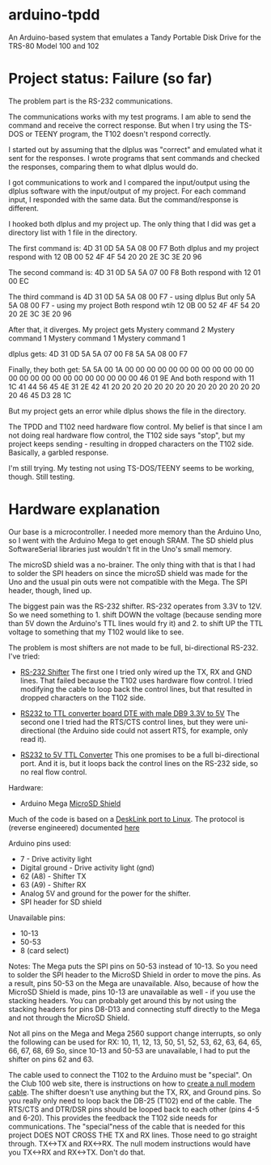 # arduino-tpdd
An Arduino-based system that emulates a Tandy Portable Disk Drive for the TRS-80 Model 100 and 102

# Project status: Failure (so far)

The problem part is the RS-232 communications.

The communications works with my test programs.  I am able to send the command and receive the correct response.  But when I try using the TS-DOS or TEENY program, the T102 doesn't respond correctly.

I started out by assuming that the dlplus was "correct" and emulated what it sent for the responses.  I wrote programs that sent commands and checked the responses, comparing them to what dlplus would do.

I got communications to work and I compared the input/output using the dlplus software with the input/output of my project.
For each command input, I responded with the same data.  But the command/response is different.

I hooked both dlplus and my project up.  The only thing that I did was get a directory list with 1 file in the directory.

The first command is:
4D 31 0D 5A 5A 08 00 F7
Both dlplus and my project respond with
12 0B 00 52 4F 4F 54 20    20 2E 3C 3E 20 96

The second command is:
4D 31 0D 5A 5A 07 00 F8
Both respond with
12 01 00 EC

The third command is
4D 31 0D 5A 5A 08 00 F7 - using dlplus
But only
5A 5A 08 00 F7 - using my project
Both respond wtih
12 0B 00 52 4F 4F 54 20    20 2E 3C 3E 20 96

After that, it diverges.  My project gets
Mystery command 2
Mystery command 1
Mystery command 1
Mystery command 1

dlplus gets:
4D 31 0D 5A 5A 07 00 F8
5A 5A 08 00 F7

Finally, they both get:
5A 5A 00 1A 00 00 00 00 00 00 00 00 00 00 00 00 00 00 00 00 00 00 00 00 00 00 00 00 46 01 9E
And both respond with
11 1C 41 44 56 45 4E 31    2E 42 41 20 20 20 20 20
20 20 20 20 20 20 20 20    20 20 46 45 D3 28 1C

But my project gets an error while dlplus shows the file in the directory.

The TPDD and T102 need hardware flow control.  My belief is that since I am not doing real hardware flow control, the T102 side says "stop", but my project keeps sending - resulting in dropped characters on the T102 side.  Basically, a garbled response.

I'm still trying.  My testing not using TS-DOS/TEENY seems to be working, though.  Still testing.

# Hardware explanation

Our base is a microcontroller.  I needed more memory than the Arduino Uno, so I went with the Arduino Mega to get enough SRAM.  The SD shield plus SoftwareSerial libraries just wouldn't fit in the Uno's small memory.

The microSD shield was a no-brainer.  The only thing with that is that I had to solder the SPI headers on since the microSD shield was made for the Uno and the usual pin outs were not compatible with the Mega.  The SPI header, though, lined up.

The biggest pain was the RS-232 shifter.  RS-232 operates from 3.3V to 12V.  So we need something to 1. shift DOWN the voltage (because sending more than 5V down the Arduino's TTL lines would fry it) and 2. to shift UP the TTL voltage to something that my T102 would like to see.

The problem is most shifters are not made to be full, bi-directional RS-232.  I've tried:

* [RS-232 Shifter](https://www.sparkfun.com/products/449)
The first one I tried only wired up the TX, RX and GND lines.  That failed because the T102 uses hardware flow control.  I tried modifying the cable to loop back the control lines, but that resulted in dropped characters on the T102 side.

* [RS232 to TTL converter board DTE with male DB9 3.3V to 5V](https://www.amazon.com/gp/product/B0088SNIOQ/ref=oh_aui_detailpage_o03_s01?ie=UTF8&psc=1)
The second one I tried had the RTS/CTS control lines, but they were uni-directional (the Arduino side could not assert RTS, for example, only read it).

* [RS232 to 5V TTL Converter](http://www.serialcomm.com/serial_rs232_converters/rs232_rs485_to_ttl_converters/rs232_to_5v_ttl_converter/rs232_to_5v_ttl.product_general_info.aspx)
This one promises to be a full bi-directional port.  And it is, but it loops back the control lines on the RS-232 side, so no real flow control.

Hardware:
* Arduino Mega
[MicroSD Shield](https://www.sparkfun.com/products/12761)

Much of the code is based on a [DeskLink port to Linux](http://www.bitchin100.com/).
The protocol is (reverse engineered) documented [here](http://bitchin100.com/wiki/index.php?title=TPDD_Base_Protocol)

Arduino pins used:
* 7 - Drive activity light
* Digital ground - Drive activity light (gnd)
* 62 (A8) - Shifter TX
* 63 (A9) - Shifter RX
* Analog 5V and ground for the power for the shifter.
* SPI header for SD shield

Unavailable pins:
* 10-13
* 50-53
* 8 (card select)

Notes:
The Mega puts the SPI pins on 50-53 instead of 10-13.  So you need to solder the SPI header to the MicroSD Shield in order to move the pins.  As a result, pins 50-53 on the Mega are unavailable.  Also, because of how the MicroSD Shield is made, pins 10-13 are unavailable as well - if you use the stacking headers.  You can probably get around this by not using the stacking headers for pins D8-D13 and connecting stuff directly to the Mega and not through the MicroSD Shield.

Not all pins on the Mega and Mega 2560 support change interrupts, so only the following can be used for RX:
10, 11, 12, 13, 50, 51, 52, 53, 62, 63, 64, 65, 66, 67, 68, 69
So, since 10-13 and 50-53 are unavailable, I had to put the shifter on pins 62 and 63.

The cable used to connect the T102 to the Arduino must be "special".
On the Club 100 web site, there is instructions on how to [create a null modem cable](http://www.club100.org/library/doc/cables.html).
The shifter doesn't use anything but the TX, RX, and Ground pins.  So you really only need to loop back the DB-25 (T102) end of the cable.  The RTS/CTS and DTR/DSR pins should be looped back to each other (pins 4-5 and 6-20).  This provides the feedback the T102 side needs for communications.
The "special"ness of the cable that is needed for this project DOES NOT CROSS THE TX and RX lines.  Those need to go straight through.  TX<->TX and RX<->RX.  The null modem instructions would have you TX<->RX and RX<->TX.  Don't do that.

